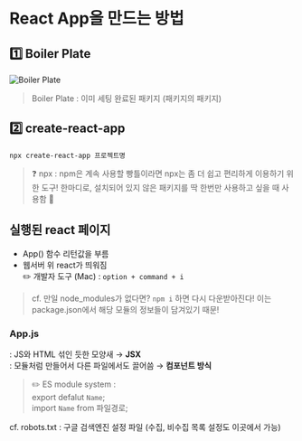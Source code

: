 # React App을 만드는 방법
## 1️⃣ Boiler Plate
![Boiler Plate](https://user-images.githubusercontent.com/68318945/163826824-f9373278-31e5-4694-b6ef-97066a970da9.png)
> Boiler Plate : 이미 세팅 완료된 패키지 (패키지의 패키지)

## 2️⃣ create-react-app
`npx create-react-app 프로젝트명`
> ❓ npx : npm은 계속 사용할 빵틀이라면 npx는 좀 더 쉽고 편리하게 이용하기 위한 도구! 한마디로, 설치되어 있지 않은 패키지를 딱 한번만 사용하고 싶을 때 사용함 🌟

## 실행된 react 페이지
- App() 함수 리턴값을 부름
- 웹서버 위 react가 띄워짐 <br>
✏️ 개발자 도구 (Mac) : `option + command + i`
> cf. 만일 node_modules가 없다면? `npm i` 하면 다시 다운받아진다! 이는 package.json에서 해당 모듈의 정보들이 담겨있기 때문!

### App.js
: JS와 HTML 섞인 듯한 모양새 → **JSX** <br>
: 모듈처럼 만들어서 다른 파일에서도 끌어씀 → **컴포넌트 방식**
> ✏️ ES module system :  <br>
export defalut `Name`; <br>
import `Name` from 파일경로;

cf. robots.txt : 구글 검색엔진 설정 파일 (수집, 비수집 목록 설정도 이곳에서 가능)
